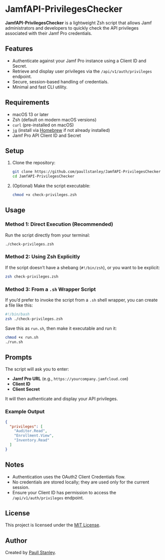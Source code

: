 # JamfAPI-PrivilegesChecker

**JamfAPI-PrivilegesChecker** is a lightweight Zsh script that allows Jamf administrators and developers to quickly check the API privileges associated with their Jamf Pro credentials.

## Features

- Authenticate against your Jamf Pro instance using a Client ID and Secret.
- Retrieve and display user privileges via the `/api/v1/auth/privileges` endpoint.
- Secure, session-based handling of credentials.
- Minimal and fast CLI utility.

## Requirements

- macOS 13 or later
- Zsh (default on modern macOS versions)
- `curl` (pre-installed on macOS)
- [`jq`](https://stedolan.github.io/jq/) (install via [Homebrew](https://brew.sh) if not already installed)
- Jamf Pro API Client ID and Secret

## Setup

1. Clone the repository:
   ```bash
   git clone https://github.com/paullstanley/JamfAPI-PrivilegesChecker.git
   cd JamfAPI-PrivilegesChecker
   ```

2. (Optional) Make the script executable:
   ```bash
   chmod +x check-privileges.zsh
   ```

## Usage

### Method 1: Direct Execution (Recommended)

Run the script directly from your terminal:
```bash
./check-privileges.zsh
```

### Method 2: Using Zsh Explicitly

If the script doesn’t have a shebang (`#!/bin/zsh`), or you want to be explicit:
```bash
zsh check-privileges.zsh
```

### Method 3: From a `.sh` Wrapper Script

If you’d prefer to invoke the script from a `.sh` shell wrapper, you can create a file like this:

```bash
#!/bin/bash
zsh ./check-privileges.zsh
```

Save this as `run.sh`, then make it executable and run it:
```bash
chmod +x run.sh
./run.sh
```

## Prompts

The script will ask you to enter:
- **Jamf Pro URL** (e.g., `https://yourcompany.jamfcloud.com`)
- **Client ID**
- **Client Secret**

It will then authenticate and display your API privileges.

### Example Output

```json
{
  "privileges": [
    "Auditor.Read",
    "Enrollment.View",
    "Inventory.Read"
  ]
}
```

## Notes

- Authentication uses the OAuth2 Client Credentials flow.
- No credentials are stored locally; they are used only for the current session.
- Ensure your Client ID has permission to access the `/api/v1/auth/privileges` endpoint.

## License

This project is licensed under the [MIT License](LICENSE).

## Author

Created by [Paull Stanley](https://github.com/paullstanley).
